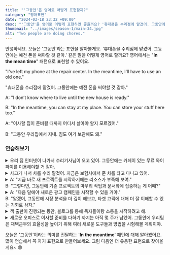```yaml
---
title: "'그동안'은 영어로 어떻게 표현할까?"
category: "영어표현"
date: "2024-03-18 23:32 +09:00"
desc: "'그동안'을 영어로 어떻게 표현하면 좋을까요? '휴대폰을 수리점에 맡겼어. 그동안에는 예전 폰을 써야할 것 같아.', '이사할 집이 준비될 때까지 어디서 살아야 할지 모르겠어.', '그동안 우리집에서 지내. 짐도 여기 보관해도 돼.' 등을 영어로 표현하는 법을 배워봅시다. 다양한 예문을 통해서 연습하고 본인의 표현으로 만들어 보세요."
thumbnail: "../images/season-1/main-34.jpg"
alt: "Two people are doing chores."
---
```


안녕하세요. 오늘은 '그동안'라는 표현을 알아볼게요. '휴대폰을 수리점에 맡겼어. 그동안에는 예전 폰을 써야할 것 같아.' 같은 말을 어떻게 영어로 할까요? 영어에서는 "**In the mean time**" 패턴으로 표현할 수 있어요.

"I've left my phone at the repair center. In the meantime, I'll have to use an old one."

"휴대폰을 수리점에 맡겼어. 그동안에는 예전 폰을 써야할 것 같아."

A: "I don’t know where to live until the new house is ready."

B: "In the meantime, you can stay at my place. You can store your stuff here too."

A: "이사할 집이 준비될 때까지 어디서 살아야 할지 모르겠어."

B: "그동안 우리집에서 지내. 짐도 여기 보관해도 돼."

### 연습해보기

<details>
  <summary>우리 집 인터넷이 나가서 수리기사님이 오고 있어. 그동안에는 카페이 있는 무료 와이파이를 이용해야할 거 같아.</summary>
  <span>Our home internet is down, and a technician is coming to check it. In the meantime, We’ll have to use the free Wi-Fi at the cafe.</span>
</details>

<details>
  <summary>사고가 나서 차를 수리 맡겼어. 지금은 보험사에서 준 차를 타고 다니고 있어.</summary>
  <span>My car is being repaired due to an accident. In the meantime, I’m driving a courtesy car provided by the insurance company.</span>
</details>

<details>
  <summary>A: "지금 바로 새 프로젝트를 시작하기에는 리소스가 부족해 보여."<br>B: "그렇다면, 그동안에 기존 프로젝트의 마무리 작업과 문서화에 집중하는 게 어때?"</summary>
<span>A: "It looks like we don’t have enough resources to start a new project right now."<br>B: "Then, in the meantime, how about we focus on wrapping up and documenting existing projects?"</span>
</details>

<details>
  <summary>A: "다음 달에야 새로운 광고 캠페인을 시작할 수 있을 거야."<br>B: "알겠어, 그동안에 시장 분석을 더 깊이 해보고, 타겟 고객에 대해 더 잘 이해할 수 있는 기회로 삼자."</summary>
  <span>A: "We won’t be able to start the new ad campaign until next month."<br>
B: "Got it, in the meantime, let’s take the opportunity to do a deeper market analysis and get to know our target customers better."</span>
</details>

<details>
  <summary>책 출판이 진행되는 동안, 블로그를 통해 독자들이랑 소통을 시작하려고 해.</summary>
<span>In the meantime, while the book publishing process is underway, I'm planning to start engaging with readers through my blog.</span>
</details>

<details>
  <summary>새로운 오피스로 이사할 준비를 다하기 까지는 아직 몇 주가 남았어. 그동안에 우리팀은 재택근무의 효율성을 높이기 위해 여러 새로운 도구들과 방법을 시험해볼 계획이야.</summary>
<span>There are still a few weeks left until the preparation for moving to the new office is completed. In the meantime, our team plans to test various new tools and methods to improve the efficiency of working from home.</span>
</details>

오늘은 '그동안'이라는 의미를 전달하는 '**In the meantime**' 패턴에 대해 알아봤어요. 많이 연습해서 꼭 자기 표현으로 만들어보세요. 그럼 다음엔 더 유용한 표현으로 찾아올게요~ 😄

